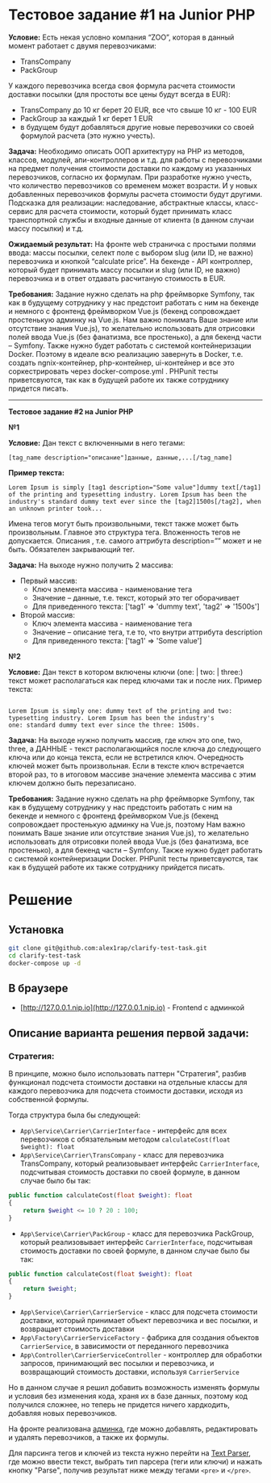 # Тестовое задание #1 на Junior PHP

**Условие:**
Есть некая условно компания “ZOO”, которая в данный момент работает с двумя перевозчиками:

- TransCompany
- PackGroup

У каждого перевозчика всегда своя формула расчета стоимости доставки посылки (для простоты все цены будут всегда в EUR):

- TransCompany до 10 кг берет 20 EUR, все что свыше 10 кг - 100 EUR
- PackGroup за каждый 1 кг берет 1 EUR
- в будущем будут добавляться другие новые перевозчики со своей формулой расчета (это нужно учесть).

**Задача:**
Необходимо описать ООП архитектуру на PHP из методов, классов, модулей, апи-контроллеров и т.д. для работы с
перевозчиками на предмет получения стоимости доставки по каждому из указанных перевозчиков, согласно их формулам. При
разработке нужно учесть, что количество перевозчиков со временем может возрасти. И у новых добавленных перевозчиков
формулы расчета стоимости будут другими. Подсказка для реализации: наследование, абстрактные классы, класс-сервис для
расчета стоимости, который будет принимать класс транспортной службы и входные данные от клиента (в данном случаи массу
посылки) и т.д.

**Ожидаемый результат:**
На фронте web страничка с простыми полями ввода: массы посылки, селект поле с выбором slug (или ID, не важно)
перевозчика и кнопкой “calculate price”.
На бекенде - API контроллер, который будет принимать массу посылки и slug (или ID, не важно) перевозчика и в ответ
отдавать расчитаную стоимость в EUR.

**Требования:**
Задание нужно сделать на php фреймворке Symfony, так как в будущему сотруднику у нас предстоит работать с ним на бекенде
и немного с фронтенд фреймворком Vue.js (бекенд сопровождает простенькую админку на Vue.js. Нам важно понимать Ваше
знание или отсутствие знания Vue.js), то желательно использовать для отрисовки полей ввода Vue.js (без фанатизма, все
простенько), а для бекенд части – Symfony. Также нужно будет работать с системой контейнеризации Docker. Поэтому в
идеале всю реализацию завернуть в Docker, т.е. создать ngnix-контейнер, php-контейнер, ui-контейнер и все это
соркестрировать через docker-compose.yml . PHPunit тесты приветсвуются, так как в будущей работе их также сотруднику
придется писать.

---

**Тестовое задание #2 на Junior PHP**

**№1**

**Условие:**
Дан текст с включенными в него тегами:

```text
[tag_name description="описание"]данные, данные,...[/tag_name]
```

**Пример текста:**

```text
Lorem Ipsum is simply [tag1 description="Some value"]dummy text[/tag1] of the printing and typesetting industry. Lorem Ipsum has been the industry's standard dummy text ever since the [tag2]1500s[/tag2], when an unknown printer took...
```

Имена тегов могут быть произвольными, текст также может быть произвольным. Главное это структура тега.
Вложенность тегов не допускается.
Описания , т.е. самого аттрибута description=”” может и не быть.
Обязателен закрывающий тег.

**Задача:**
На выходе нужно получить 2 массива:

- Первый массив:
    - Ключ элемента массива - наименование тега
    - Значение – данные, т.е. текст, который это тег оборачивает
    - Для приведенного текста: ['tag1' => 'dummy text', 'tag2' => '1500s']
- Второй массив:
    - Ключ элемента массива - наименование тега
    - Значение – описание тега, т.е то, что внутри аттрибута description
    - Для приведенного текста: ['tag1' => 'Some value']

**№2**

**Условие:**
Дан текст в котором включены ключи (one: | two: | three:) текст может располагаться как перед ключами так и после них.
Пример текста:

```text

Lorem Ipsum is simply one: dummy text of the printing and two: typesetting industry. Lorem Ipsum has been the industry's
one: standard dummy text ever since the three: 1500s.

```

**Задача:**
На выходе нужно получить массив, где ключ это one, two, three, а ДАННЫЕ - текст располагающийся после ключа до
следующего ключа или до конца текста, если не встретился ключ.
Очередность ключей может быть произвольная. Если в тексте ключ встречается второй раз, то в итоговом массиве значение
элемента массива с этим ключем должно быть перезаписано.

**Требования:**
Задание нужно сделать на php фреймворке Symfony, так как в будущему сотруднику у нас предстоить работать с ним на
бекенде и немного с фронтенд фреймворком Vue.js (бекенд сопровождает простенькую админку на Vue.js, поэтому Нам важно
понимать Ваше знание или отсутствие знания Vue.js), то желательно использовать для отрисовки полей ввода Vue.js (без
фанатизма, все простенько), а для бекенд части – Symfony. Также нужно будет работать с системой контейнеризации Docker.
PHPunit тесты приветсвуются, так как в будущей работе их также сотруднику прийдется писать.

# Решение

## Установка

```bash
git clone git@github.com:alex1rap/clarify-test-task.git
cd clarify-test-task
docker-compose up -d
```

## В браузере

- [http://127.0.0.1.nip.io](http://127.0.0.1.nip.io) - Frontend с админкой

## Описание варианта решения первой задачи:

### Стратегия:

В принципе, можно было использовать паттерн "Стратегия", разбив функционал подсчета стоимости доставки на отдельные
классы для каждого перевозчика для подсчета стоимости доставки, исходя из собственной формулы.

Тогда структура была бы следующей:

- `App\Service\Carrier\CarrierInterface` - интерфейс для всех перевозчиков с обязательным
  методом `calculateCost(float $weight): float`
- `App\Service\Carrier\TransCompany` - класс для перевозчика TransCompany, который реализовывает
  интерфейс `CarrierInterface`, подсчитывая стоимость доставки по своей формуле, в данном случае было бы так:

```php
public function calculateCost(float $weight): float
{
    return $weight <= 10 ? 20 : 100;
}
```

- `App\Service\Carrier\PackGroup` - класс для перевозчика PackGroup, который реализовывает интерфейс `CarrierInterface`,
  подсчитывая стоимость доставки по своей формуле, в данном случае было бы так:

```php
public function calculateCost(float $weight): float
{
    return $weight;
}
```

- `App\Service\Carrier\CarrierService` - класс для подсчета стоимости доставки, который принимает объект перевозчика и
  вес посылки, и возвращает стоимость доставки
- `App\Factory\CarrierServiceFactory` - фабрика для создания объектов `CarrierService`, в зависимости от переданного
  перевозчика
- `App\Controller\CarrierServiceController` - контроллер для обработки запросов, принимающий вес посылки и перевозчика,
  и возвращающий стоимость доставки, используя `CarrierService`

Но в данном случае я решил добавить возможность изменять формулы и условия без изменения кода, храня их в базе данных,
поэтому код получился сложнее, но теперь не придется ничего хардкодить, добавляя новых перевозчиков.

На фронте реализована [админка](http://127.0.0.1.nip.io/admin), где можно добавлять, редактировать и удалять
перевозчиков, а также их формулы.

Для парсинга тегов и ключей из текста нужно перейти на [Text Parser](http://127.0.0.1.nip.io/text-management), где можно
ввести текст, выбрать тип парсера (теги или ключи) и нажать кнопку "Parse", получив результат ниже между тегами `<pre>`
и `</pre>`.

